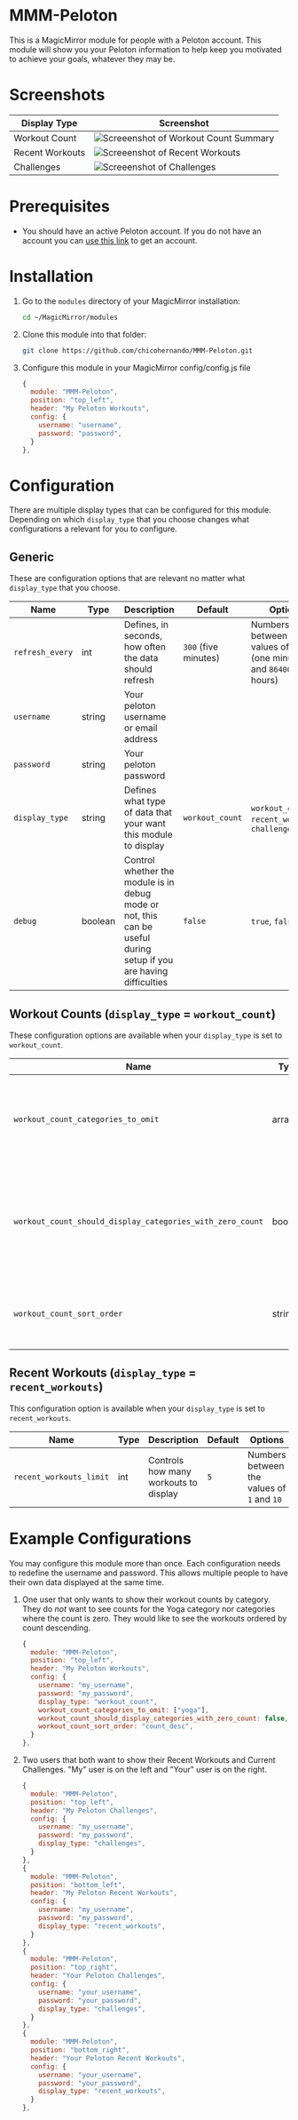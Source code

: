# MMM-Peloton

This is a MagicMirror module for people with a Peloton account.  This module will show you your Peloton information to help keep you motivated to achieve your goals, whatever they may be.

# Screenshots
|Display Type|Screenshot|
|------------|----------|
|Workout Count|![Screeenshot of Workout Count Summary](screenshots/workout-count-summary.png)|
|Recent Workouts|![Screeenshot of Recent Workouts](screenshots/recent-workouts.png)|
|Challenges|![Screeenshot of Challenges](screenshots/challenges.png)|

# Prerequisites
* You should have an active Peloton account.  If you do not have an account you can [use this link](https://account.onepeloton.com/referrals/share?code=M2F9M7) to get an account.

# Installation

1. Go to the `modules` directory of your MagicMirror installation:
   ```sh
   cd ~/MagicMirror/modules
   ```
1. Clone this module into that folder:
   ```sh
   git clone https://github.com/chicohernando/MMM-Peloton.git
   ```
1. Configure this module in your MagicMirror config/config.js file
   ```js
   {
     module: "MMM-Peloton",
     position: "top_left",
     header: "My Peloton Workouts",
     config: {
       username: "username",
       password: "password",
     }
   },
   ```

# Configuration

There are multiple display types that can be configured for this module.  Depending on which `display_type` that you choose changes what configurations a relevant for you to configure.

## Generic

These are configuration options that are relevant no matter what `display_type` that you choose.

|Name|Type|Description|Default|Options|
|----|----|-----------|-------|-------|
|`refresh_every`|int|Defines, in seconds, how often the data should refresh|`300` (five minutes)|Numbers between the values of `60` (one minute) and `86400` (24 hours)|
|`username`|string|Your peloton username or email address|||
|`password`|string|Your peloton password|||
|`display_type`|string|Defines what type of data that your want this module to display|`workout_count`|`workout_count`, `recent_workouts`, `challenges`|
|`debug`|boolean|Control whether the module is in debug mode or not, this can be useful during setup if you are having difficulties|`false`|`true`, `false`|

## Workout Counts (`display_type` = `workout_count`)

These configuration options are available when your `display_type` is set to `workout_count`.

|Name|Type|Description|Default|Options|
|----|----|-----------|-------|-------|
|`workout_count_categories_to_omit`|array|An array of workout categories to omit from your display|`[]`|`cardio`, `circuit`, `cycling`, `meditation`, `running`, `strength`, `walking`, `yoga`|
|`workout_count_should_display_categories_with_zero_count`|boolean|Controls whether a category should display if you do not have any workouts in the category|`true`|`true`, `false`|
|`workout_count_sort_order`|string|Changes the order in which your workout categories display|`alpha_asc`|`alpha_asc`, `alpha_desc`, `count_asc`, `count_desc`|

## Recent Workouts  (`display_type` = `recent_workouts`)

This configuration option is available when your `display_type` is set to `recent_workouts`.

|Name|Type|Description|Default|Options|
|----|----|-----------|-------|-------|
|`recent_workouts_limit`|int|Controls how many workouts to display|`5`|Numbers between the values of `1` and `10`|

# Example Configurations

You may configure this module more than once.  Each configuration needs to redefine the username and password.  This allows multiple people to have their own data displayed at the same time.

1. One user that only wants to show their workout counts by category.  They do *not* want to see counts for the Yoga category nor categories where the count is zero.  They would like to see the workouts ordered by count descending.
   ```js
   {
     module: "MMM-Peloton",
     position: "top_left",
     header: "My Peloton Workouts",
     config: {
       username: "my_username",
       password: "my_password",
       display_type: "workout_count",
       workout_count_categories_to_omit: ["yoga"],
       workout_count_should_display_categories_with_zero_count: false,
       workout_count_sort_order: "count_desc",
     }
   },
   ```
1. Two users that both want to show their Recent Workouts and Current Challenges.  "My" user is on the left and "Your" user is on the right.
   ```js
   {
     module: "MMM-Peloton",
     position: "top_left",
     header: "My Peloton Challenges",
     config: {
       username: "my_username",
       password: "my_password",
       display_type: "challenges",
     }
   },
   {
     module: "MMM-Peloton",
     position: "bottom_left",
     header: "My Peloton Recent Workouts",
     config: {
       username: "my_username",
       password: "my_password",
       display_type: "recent_workouts",
     }
   },
   {
     module: "MMM-Peloton",
     position: "top_right",
     header: "Your Peloton Challenges",
     config: {
       username: "your_username",
       password: "your_password",
       display_type: "challenges",
     }
   },
   {
     module: "MMM-Peloton",
     position: "bottom_right",
     header: "Your Peloton Recent Workouts",
     config: {
       username: "your_username",
       password: "your_password",
       display_type: "recent_workouts",
     }
   },
   ```
